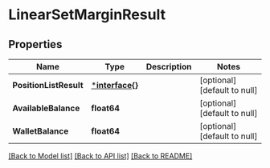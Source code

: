# LinearSetMarginResult

## Properties
Name | Type | Description | Notes
------------ | ------------- | ------------- | -------------
**PositionListResult** | [***interface{}**](interface{}.md) |  | [optional] [default to null]
**AvailableBalance** | **float64** |  | [optional] [default to null]
**WalletBalance** | **float64** |  | [optional] [default to null]

[[Back to Model list]](../README.md#documentation-for-models) [[Back to API list]](../README.md#documentation-for-api-endpoints) [[Back to README]](../README.md)


